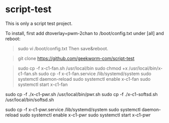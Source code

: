 # script-test
This is only a script test project.

To install, first add dtoverlay=pwm-2chan to /boot/config.txt under [all] and reboot:
> sudo vi /boot/config.txt
Then save&reboot.

> git clone https://github.com/geekworm-com/script-test

> sudo cp -f x-c1-fan.sh                /usr/local/bin
> sudo chmod +x /usr/local/bin/x-c1-fan.sh
> sudo cp -f x-c1-fan.service           /lib/systemd/system
> sudo systemctl daemon-reload
> sudo systemctl enable x-c1-fan
> sudo systemctl start x-c1-fan

sudo cp -f ./x-c1-pwr.sh                /usr/local/bin/pwr.sh
sudo cp -f ./x-c1-softsd.sh             /usr/local/bin/softsd.sh

sudo cp -f x-c1-pwr.service             /lib/systemd/system
sudo systemctl daemon-reload
sudo systemctl enable x-c1-pwr
sudo systemctl start x-c1-pwr
